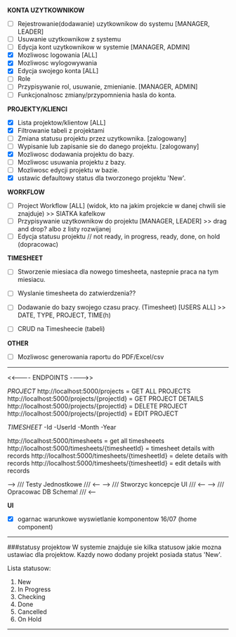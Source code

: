 **KONTA UZYTKOWNIKOW**

- [ ] Rejestrowanie(dodawanie) uzytkownikow do systemu [MANAGER, LEADER]
- [ ] Usuwanie uzytkownikow z systemu
- [ ] Edycja kont uzytkownikow w systemie [MANAGER, ADMIN]
- [x] Mozliwosc logowania [ALL]
- [x] Mozliwosc wylogowywania
- [x] Edycja swojego konta [ALL]
- [ ] Role
- [ ] Przypisywanie rol, usuwanie, zmienianie. [MANAGER, ADMIN]
- [ ] Funkcjonalnosc zmiany/przypomnienia hasla do konta.

**PROJEKTY/KLIENCI**

- [x] Lista projektow/klientow [ALL]
- [x] Filtrowanie tabeli z projektami
- [ ] Zmiana statusu projektu przez uzytkownika. [zalogowany]
- [ ] Wypisanie lub zapisanie sie do danego projektu. [zalogowany]
- [x] Mozliwosc dodawania projektu do bazy.
- [ ] Mozliwosc usuwania projektu z bazy.
- [ ] Mozliwosc edycji projektu w bazie.
- [x] ustawic defaultowy status dla tworzonego projektu 'New'.

**WORKFLOW**

- [ ] Project Workflow [ALL] (widok, kto na jakim projekcie w danej chwili sie znajduje) >> SIATKA kafelkow
- [ ] Przypisywanie uzytkownikow do projektu [MANAGER, LEADER] >> drag and drop? albo z listy rozwijanej
- [ ] Edycja statusu projektu // not ready, in progress, ready, done, on hold (dopracowac)

**TIMESHEET**

- [ ] Stworzenie miesiaca dla nowego timesheeta, nastepnie praca na tym miesiacu.
- [ ] Wyslanie timesheeta do zatwierdzenia?? 
- [ ] Dodawanie do bazy swojego czasu pracy. (Timesheet) [USERS ALL] >> DATE, TYPE, PROJECT, TIME(h)
- [ ] CRUD na Timesheecie (tabeli)


**OTHER**

- [ ] Mozliwosc generowania raportu do PDF/Excel/csv

---

<<---- ENDPOINTS ---->>

*PROJECT*
http://localhost:5000/projects  = GET ALL PROJECTS
http://localhost:5000/projects/{projectId} = GET PROJECT DETAILS
http://localhost:5000/projects/{projectId} = DELETE PROJECT
http://localhost:5000/projects/{projectId} = EDIT PROJECT

*TIMESHEET*
-Id
-UserId
-Month
-Year

http://localhost:5000/timesheets = get all timesheeets
http://localhost:5000/timesheets/{timesheetId} = timesheet details with records
http://localhost:5000/timesheets/{timesheetId} = delete details with records
http://localhost:5000/timesheets/{timesheetId} = edit details with records


--> /// Testy Jednostkowe /// <--
--> /// Stworzyc koncepcje UI /// <--
--> /// Opracowac DB Schema! /// <--


**UI**

- [x] ogarnac warunkowe wyswietlanie komponentow 16/07 (home component)

---

###statusy projektow
W systemie znajduje sie kilka statusow jakie mozna ustawiac dla projektow.
Kazdy nowo dodany projekt posiada status 'New'.

Lista statusow:
1. New 
2. In Progress 
3. Checking
4. Done
0. Cancelled
0. On Hold

---